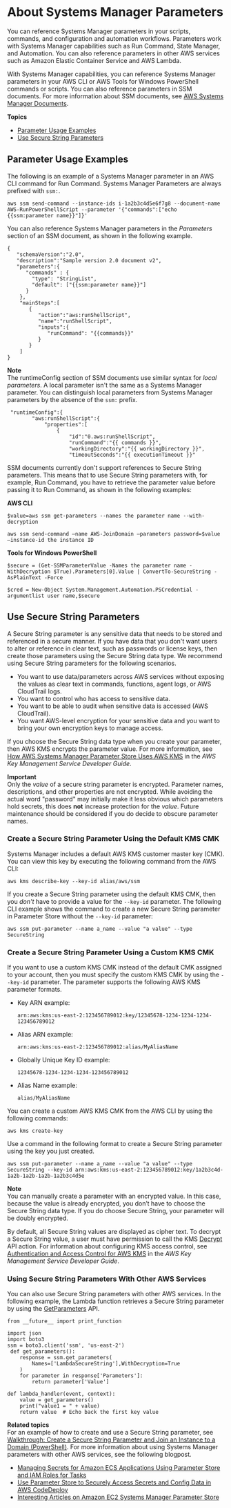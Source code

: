 # About Systems Manager Parameters<a name="sysman-paramstore-about"></a>

You can reference Systems Manager parameters in your scripts, commands, and configuration and automation workflows\. Parameters work with Systems Manager capabilities such as Run Command, State Manager, and Automation\. You can also reference parameters in other AWS services such as Amazon Elastic Container Service and AWS Lambda\. 

With Systems Manager capabilities, you can reference Systems Manager parameters in your AWS CLI or AWS Tools for Windows PowerShell commands or scripts\. You can also reference parameters in SSM documents\. For more information about SSM documents, see [AWS Systems Manager Documents](sysman-ssm-docs.md)\.

**Topics**
+ [Parameter Usage Examples](#parameter-store-about-examples)
+ [Use Secure String Parameters](#sysman-paramstore-securestring)

## Parameter Usage Examples<a name="parameter-store-about-examples"></a>

The following is an example of a Systems Manager parameter in an AWS CLI command for Run Command\. Systems Manager Parameters are always prefixed with `ssm:`\.

```
aws ssm send-command --instance-ids i-1a2b3c4d5e6f7g8 --document-name AWS-RunPowerShellScript --parameter '{"commands":["echo {{ssm:parameter name}}"]}'
```

You can also reference Systems Manager parameters in the *Parameters* section of an SSM document, as shown in the following example\.

```
{
   "schemaVersion":"2.0",
   "description":"Sample version 2.0 document v2",
   "parameters":{
      "commands" : {
        "type": "StringList",
        "default": ["{{ssm:parameter name}}"]
      }
    },
    "mainSteps":[
       {
          "action":"aws:runShellScript",
          "name":"runShellScript",
          "inputs":{
             "runCommand": "{{commands}}"
          }
       }
    ]
}
```

**Note**  
The runtimeConfig section of SSM documents use similar syntax for *local parameters*\. A local parameter isn't the same as a Systems Manager parameter\. You can distinguish local parameters from Systems Manager parameters by the absence of the `ssm:` prefix\.  

```
 "runtimeConfig":{
        "aws:runShellScript":{
            "properties":[
                {
                    "id":"0.aws:runShellScript",
                    "runCommand":"{{ commands }}",
                    "workingDirectory":"{{ workingDirectory }}",
                    "timeoutSeconds":"{{ executionTimeout }}"
```

SSM documents currently don't support references to Secure String parameters\. This means that to use Secure String parameters with, for example, Run Command, you have to retrieve the parameter value before passing it to Run Command, as shown in the following examples:

**AWS CLI**

```
$value=aws ssm get-parameters --names the parameter name --with-decryption
```

```
aws ssm send-command –name AWS-JoinDomain –parameters password=$value –instance-id the instance ID
```

**Tools for Windows PowerShell**

```
$secure = (Get-SSMParameterValue -Names the parameter name -WithDecryption $True).Parameters[0].Value | ConvertTo-SecureString -AsPlainText -Force
```

```
$cred = New-Object System.Management.Automation.PSCredential -argumentlist user name,$secure
```

## Use Secure String Parameters<a name="sysman-paramstore-securestring"></a>

A Secure String parameter is any sensitive data that needs to be stored and referenced in a secure manner\. If you have data that you don't want users to alter or reference in clear text, such as passwords or license keys, then create those parameters using the Secure String data type\. We recommend using Secure String parameters for the following scenarios\.
+ You want to use data/parameters across AWS services without exposing the values as clear text in commands, functions, agent logs, or AWS CloudTrail logs\.
+ You want to control who has access to sensitive data\.
+ You want to be able to audit when sensitive data is accessed \(AWS CloudTrail\)\.
+ You want AWS\-level encryption for your sensitive data and you want to bring your own encryption keys to manage access\.

If you choose the Secure String data type when you create your parameter, then AWS KMS encrypts the parameter value\. For more information, see [How AWS Systems Manager Parameter Store Uses AWS KMS](http://docs.aws.amazon.com/kms/latest/developerguide/services-parameter-store.html) in the *AWS Key Management Service Developer Guide*\.

**Important**  
Only the _value_ of a secure string parameter is encrypted\. Parameter names, descriptions, and other properties are not encrypted\. While avoiding the actual word "password" may initially make it less obvious which parameters hold secrets, this does **not** increase protection for the _value_.  Future maintenance should be considered if you do decide to obscure parameter names\.

### Create a Secure String Parameter Using the Default KMS CMK<a name="sysman-param-defaultkms"></a>

Systems Manager includes a default AWS KMS customer master key \(CMK\)\. You can view this key by executing the following command from the AWS CLI:

```
aws kms describe-key --key-id alias/aws/ssm
```

If you create a Secure String parameter using the default KMS CMK, then you *don't* have to provide a value for the `--key-id` parameter\. The following CLI example shows the command to create a new Secure String parameter in Parameter Store without the `--key-id` parameter: 

```
aws ssm put-parameter --name a_name --value "a value" --type SecureString
```

### Create a Secure String Parameter Using a Custom KMS CMK<a name="sysman-param-customkms"></a>

If you want to use a custom KMS CMK instead of the default CMK assigned to your account, then you must specify the custom KMS CMK by using the `--key-id` parameter\. The parameter supports the following AWS KMS parameter formats\.
+ Key ARN example:

   `arn:aws:kms:us-east-2:123456789012:key/12345678-1234-1234-1234-123456789012`
+ Alias ARN example:

  `arn:aws:kms:us-east-2:123456789012:alias/MyAliasName`
+ Globally Unique Key ID example:

  `12345678-1234-1234-1234-123456789012`
+ Alias Name example:

  `alias/MyAliasName`

You can create a custom AWS KMS CMK from the AWS CLI by using the following commands:

```
aws kms create-key
```

Use a command in the following format to create a Secure String parameter using the key you just created\.

```
aws ssm put-parameter --name a_name --value "a value" --type SecureString --key-id arn:aws:kms:us-east-2:123456789012:key/1a2b3c4d-1a2b-1a2b-1a2b-1a2b3c4d5e
```

**Note**  
You can manually create a parameter with an encrypted value\. In this case, because the value is already encrypted, you don’t have to choose the Secure String data type\. If you do choose Secure String, your parameter will be doubly encrypted\.

By default, all Secure String values are displayed as cipher text\. To decrypt a Secure String value, a user must have permission to call the KMS [Decrypt](http://docs.aws.amazon.com/kms/latest/APIReference/API_Decrypt.html) API action\. For information about configuring KMS access control, see [Authentication and Access Control for AWS KMS](http://docs.aws.amazon.com/kms/latest/developerguide/control-access.html) in the *AWS Key Management Service Developer Guide*\.

### Using Secure String Parameters With Other AWS Services<a name="sysman-paramstore-securelam"></a>

You can also use Secure String parameters with other AWS services\. In the following example, the Lambda function retrieves a Secure String parameter by using the [GetParameters](http://docs.aws.amazon.com/ssm/latest/APIReference/API_GetParameters.html) API\.

```
from __future__ import print_function
 
import json
import boto3
ssm = boto3.client('ssm', 'us-east-2')
 def get_parameters():
    response = ssm.get_parameters(
        Names=['LambdaSecureString'],WithDecryption=True
    )
    for parameter in response['Parameters']:
        return parameter['Value']
        
def lambda_handler(event, context):
    value = get_parameters()
    print("value1 = " + value)
    return value  # Echo back the first key value
```

**Related topics**  
For an example of how to create and use a Secure String parameter, see [Walkthrough: Create a Secure String Parameter and Join an Instance to a Domain \(PowerShell\)](sysman-param-securestring-walkthrough.md)\. For more information about using Systems Manager parameters with other AWS services, see the following blogpost\.
+ [Managing Secrets for Amazon ECS Applications Using Parameter Store and IAM Roles for Tasks](https://aws.amazon.com/blogs/compute/managing-secrets-for-amazon-ecs-applications-using-parameter-store-and-iam-roles-for-tasks/)
+ [Use Parameter Store to Securely Access Secrets and Config Data in AWS CodeDeploy](https://aws.amazon.com/blogs/mt/use-parameter-store-to-securely-access-secrets-and-config-data-in-aws-codedeploy/)
+ [Interesting Articles on Amazon EC2 Systems Manager Parameter Store](https://aws.amazon.com/blogs/mt/interesting-articles-on-ec2-systems-manager-parameter-store/)
